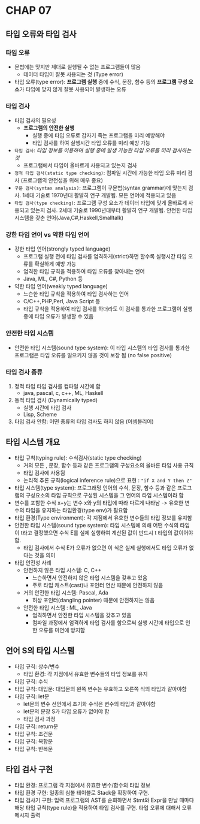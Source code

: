 # CHAP 07

## 타입 오류와 타입 검사 
### 타입 오류
* 문법에는 맞지만 제대로 실행될 수 없는 프로그램들이 많음 
    * 데이터 타입이 잘못 사용되는 것 (Type error)
* 타입 오류(type error): **프로그램 실행** 중에 수식, 문장, 함수 등의 **프로그램 구성 요소**가 타입에 맞지 않게 잘못 사용되어 발생하는 오류 
### 타입 검사
* 타입 검사의 필요성 
    * **프로그램의 안전한 실행** 
        * 실행 중에 타입 오류로 갑자기 죽는 프로그램을 미리 예방해야
        * 타입 검사를 하여 실행시간 타입 오류를 미리 예방 가능
* `타입 검사`: *타입 정보를 이용하여 실행 중에 발생 가능한 타입 오류를 미리 검사하는 것*
    * 프로그램에서 타입이 올바르게 사용되고 있는지 검사
* `정적 타입 검사(static type checking)`: 컴파일 시간에 가능한 타입 오류 미리 검사 (프로그램의 안전성을 위해 매우 중요)
* `구문 검사(syntax analysis)`: 프로그램이 구문법(syntax grammar)에 맞는지 검사. 1세대 기술로 1970년대 활발히 연구 개발됨. 모든 언어에 적용되고 있음 
* `타입 검사(type checking)`: 프로그램 구성 요소가 데이터 타입에 맞게 올바르게 사용되고 있는지 검사. 2세대 기술로 1990년대부터 활발히 연구 개발됨. 안전한 타입 시스템을 갖춘 언어(Java,C#,Haskell,Smalltalk)
### 강한 타입 언어 vs 약한 타입 언어
* 강한 타입 언어(strongly typed language)
    * 프로그램 실행 전에 타입 검사를 엄격하게(strict)하면 할수록 실행시간 타입 오류를 확실하게 예방 가능 
    * 엄격한 타입 규칙을 적용하여 타입 오류를 찾아내는 언어 
    * Java, ML, C#, Python 등 
* 약한 타입 언어(weakly typed language)
    * 느슨한 타입 규칙을 적용하여 타입 검사하는 언어
    * C/C++,PHP,Perl, Java Script 등
    * 타입 규칙을 적용하여 타입 검사를 하더라도 이 검사를 통과한 프로그램이 실행 중에 타입 오류가 발생할 수 있음 
### 안전한 타입 시스템
* 안전한 타입 시스템(sound type system): 이 타입 시스템의 타입 검사를 통과한 프로그램은 타입 오류를 일으키지 않을 것이 보장 됨 (no false positive)
### 타입 검사 종류
1. 정적 타입 타입 검사를 컴파일 시간에 함
    * java, pascal, c, c++, ML, Haskell
2. 동적 타입 검사 (Dynamically typed)
    * 실행 시간에 타입 검사
    * Lisp, Scheme 
3. 타입 검사 안함: 어떤 종류의 타입 검사도 하지 않음 (어셈블리어)

## 타입 시스템 개요 
* 타입 규칙(typing rule): 수식검사(static type checking)
    * 거의 모든 , 문장, 함수 등과 같은 프로그램의 구성요소의 올바른 타입 사용 규칙 
    * 타입 검사에 사용됨
    * 논리적 추론 규칙(logical inference rule)으로 표현 : `"if X and Y then Z"`
* 타입 시스템(type system): 프로그래밍 언어의 수식, 문장, 함수 등과 같은 프로그램의 구성요소의 타입 규칙으로 구성된 시스템을 그 언어의 타입 시스템이라 함 
* 변수를 포함한 수식 x+y는 변수 x와 y의 타입에 따라 다르게 나타남 -> 유효한 변수의 타입을 유지하는 타입환경(type env)가 필요함
* 타입 환경(Type environment): 각 지점에서 유효한 변수들의 타입 정보를 유지함 
* 안전한 타입 시스템(sound type system): 타입 시스템에 의해 어떤 수식의 타입이 t라고 결정했으면 수식 E를 실제 실행하여 계산된 값이 반드시 t 타입의 값이어야 함. 
    * 타입 검사에서 수식 E가 오류가 없으면 이 식은 실제 실행에서도 타입 오류가 없다는 것을 의미 
* 타입 안전성 사례 
    * 안전하지 않은 타입 시스템: C, C++
        * 느슨하면서 안전하지 않은 타입 시스템을 갖추고 있음
        * 주로 타입 캐스트(cast)나 포인터 연산 때문에 안전하지 않음
    * 거의 안전한 타입 시스템: Pascal, Ada
        * 허상 포인터(dangling pointer) 때문에 안전하지는 않음
    * 안전한 타입 시스템 : ML, Java
        * 엄격하면서 안전한 타입 시스템을 갖추고 있음
        * 컴파일 과정에서 엄격하게 타입 검사를 함으로써 실행 시간에 타입으로 인한 오류를 미연에 방지함 

## 언어 S의 타입 시스템 
* 타입 규칙: 상수/변수 
    * 타입 환경: 각 지점에서 유효한 변수들의 타입 정보를 유지 
* 타입 규칙: 수식 
* 타입 규칙: 대입문: 대입문의 왼쪽 변수는 유효하고 오른쪽 식의 타입과 같아야함 
* 타입 규칙: let문 
    * let문의 변수 선언에서 초기화 수식은 변수의 타입과 같아야함
    * let문의 문장 S가 타입 오류가 없어야 함
    * 타입 검사 과정 
* 타입 규칙: return문 
* 타입 규칙: 조건문 
* 타입 규칙: 복합문 
* 타입 규칙: 반복문 

## 타입 검사 구현 
* 타입 환경: 프로그램 각 지점에서 유효한 변수/함수의 타입 정보 
* 타입 환경 구현: 일종의 심볼 테이블로 Stack을 확장하여 구현. 
* 타입 검사기 구현: 입력 프로그램의 AST를 순회하면서 Stmt와 Expr을 만날 때마다 해당 타입 규칙(type rule)을 적용하여 타입 검사를 구현. 타입 오류에 대해서 오류 메시지 출력 

